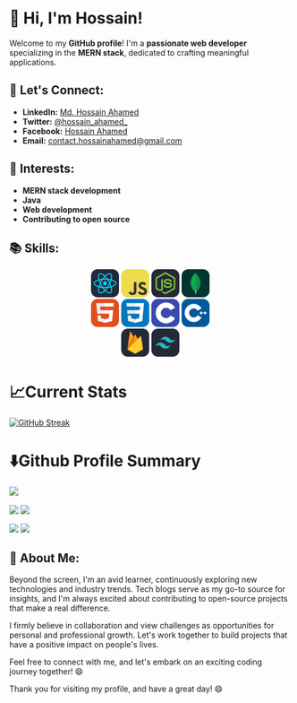 # 👋 Hi, I'm **Hossain!**

Welcome to my **GitHub profile**! I'm a **passionate web developer** specializing in the **MERN stack**, dedicated to crafting meaningful applications.
## 🤝 Let's Connect:

- **LinkedIn:** [Md. Hossain Ahamed](https://www.linkedin.com/in/hossain-ahamed/)
- **Twitter:** [@hossain_ahamed_](https://twitter.com/hossain_ahamed_)
- **Facebook:** [Hossain Ahamed](https://www.facebook.com/hossain.ahamed.001/)
- **Email:** [contact.hossainahamed@gmail.com](mailto:contact.hossainahamed@gmail.com)

## 🌱 Interests:

- **MERN stack development**
- **Java**
- **Web development**
- **Contributing to open source**

## 📚 Skills:

<p align="center">
    <div align='center'>
    <img width="50px" src='/images/React-Dark.svg' />
    <img width="50px" src='/images/JavaScript.svg' />
    <img width="50px" src='/images/NodeJS-Dark.svg' />
    <img width="50px" src='/images/MongoDB.svg' /></div>
    <div align='center'>
    <img width="50px" src='/images/HTML.svg' />
    <img width="50px" src='/images/CSS.svg' />
    <img width="50px" src='/images/C.svg' />
    <img width="50px" src='/images/CPP.svg' /></div>
    <div align='center'>
    <img width="50px" src='/images/Firebase-Dark.svg' />
    <img width="50px" src='/images/TailwindCSS-Dark.svg' /></div>
</p>

# 📈Current Stats
 
[![GitHub Streak](https://github-readme-streak-stats.herokuapp.com?user=Hossain-Ahamed&theme=blueberry&hide_border=true&date_format=M%20j%5B%2C%20Y%5D&card_width=1000)](https://git.io/streak-stats)

# ⬇️Github Profile Summary

![](http://github-profile-summary-cards.vercel.app/api/cards/profile-details?username=Hossain-Ahamed&theme=blueberry)

![](http://github-profile-summary-cards.vercel.app/api/cards/stats?username=Hossain-Ahamed&theme=blueberry) ![](http://github-profile-summary-cards.vercel.app/api/cards/productive-time?username=Hossain-Ahamed&theme=blueberry&utcOffset=8)

![](http://github-profile-summary-cards.vercel.app/api/cards/repos-per-language?username=Hossain-Ahamed&theme=blueberry) ![](http://github-profile-summary-cards.vercel.app/api/cards/most-commit-language?username=Hossain-Ahamed&theme=blueberry)


## 📝 About Me:

Beyond the screen, I'm an avid learner, continuously exploring new technologies and industry trends. Tech blogs serve as my go-to source for insights, and I'm always excited about contributing to open-source projects that make a real difference.

I firmly believe in collaboration and view challenges as opportunities for personal and professional growth. Let's work together to build projects that have a positive impact on people's lives.


Feel free to connect with me, and let's embark on an exciting coding journey together! 😄

Thank you for visiting my profile, and have a great day! 😄
